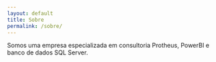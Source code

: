 ```yaml
---
layout: default
title: Sobre
permalink: /sobre/
---
```


Somos uma empresa especializada em consultoria Protheus, PowerBI e banco de dados SQL Server.